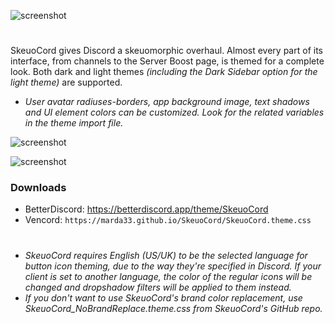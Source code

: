 ![screenshot](https://raw.githubusercontent.com/Marda33/SkeuoCord/master/updates/Logo.png)
#
SkeuoCord gives Discord a skeuomorphic overhaul. Almost every part of its interface, from channels to the Server Boost page, is themed for a complete look. Both dark and light themes *(including the Dark Sidebar option for the light theme)* are supported. 
- *User avatar radiuses-borders, app background image, text shadows and UI element colors can be customized. Look for the related variables in the theme import file.*

![screenshot](https://raw.githubusercontent.com/Marda33/SkeuoCord/master/Preview%20(Dark%20Theme).png)

![screenshot](https://raw.githubusercontent.com/Marda33/SkeuoCord/master/Preview%20(Light%20Theme).png)

### Downloads
- BetterDiscord: https://betterdiscord.app/theme/SkeuoCord
- Vencord: `https://marda33.github.io/SkeuoCord/SkeuoCord.theme.css`

#
- *SkeuoCord requires English (US/UK) to be the selected language for button icon theming, due to the way they're specified in Discord.* 
*If your client is set to another language, the color of the regular icons will be changed and dropshadow filters will be applied to them instead.*
- *If you don't want to use SkeuoCord's brand color replacement, use SkeuoCord_NoBrandReplace.theme.css from SkeuoCord's GitHub repo.*
